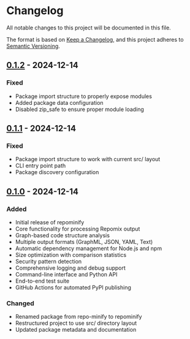 # Changelog

All notable changes to this project will be documented in this file.

The format is based on [Keep a Changelog](https://keepachangelog.com/en/1.0.0/),
and this project adheres to [Semantic Versioning](https://semver.org/spec/v2.0.0.html).

## [0.1.2] - 2024-12-14

### Fixed
- Package import structure to properly expose modules
- Added package data configuration
- Disabled zip_safe to ensure proper module loading

## [0.1.1] - 2024-12-14

### Fixed
- Package import structure to work with current src/ layout
- CLI entry point path
- Package discovery configuration

## [0.1.0] - 2024-12-14

### Added
- Initial release of repominify
- Core functionality for processing Repomix output
- Graph-based code structure analysis
- Multiple output formats (GraphML, JSON, YAML, Text)
- Automatic dependency management for Node.js and npm
- Size optimization with comparison statistics
- Security pattern detection
- Comprehensive logging and debug support
- Command-line interface and Python API
- End-to-end test suite
- GitHub Actions for automated PyPI publishing

### Changed
- Renamed package from repo-minify to repominify
- Restructured project to use src/ directory layout
- Updated package metadata and documentation

[0.1.2]: https://github.com/mikewcasale/repominify/compare/v0.1.1...v0.1.2
[0.1.1]: https://github.com/mikewcasale/repominify/compare/v0.1.0...v0.1.1
[0.1.0]: https://github.com/mikewcasale/repominify/releases/tag/v0.1.0 